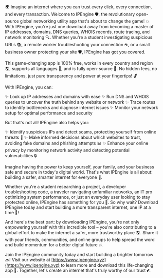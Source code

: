 🌍 Imagine an internet where you can trust every click, every connection, and every transaction. Welcome to IPEngine 🛡️, the revolutionary open-source global networking utility app that's about to change the game! 💥 With IPEngine, you're just one download away from becoming a master of IP addresses, domains, DNS queries, WHOIS records, route tracing, and network monitoring 🔍. Whether you're a student investigating suspicious URLs 📚, a remote worker troubleshooting your connection ☕️, or a small business owner protecting your site 🛡️, IPEngine has got you covered.

This game-changing app is 100% free, works in every country and region 🌎, supports all languages 💬, and is fully open-source 👥. No hidden fees, no limitations, just pure transparency and power at your fingertips! 🔓

With IPEngine, you can:

✨ Look up IP addresses and domains with ease
✨ Run DNS and WHOIS queries to uncover the truth behind any website or network
✨ Trace routes to identify bottlenecks and diagnose internet issues
✨ Monitor your network setup for optimal performance and security

But that's not all! IPEngine also helps you:

✨ Identify suspicious IPs and detect scams, protecting yourself from online threats 🚫
✨ Make informed decisions about which websites to trust, avoiding fake domains and phishing attempts 📊
✨ Enhance your online privacy by monitoring network activity and detecting potential vulnerabilities 🔒

Imagine having the power to keep yourself, your family, and your business safe and secure in today's digital world. That's what IPEngine is all about: building a safer, smarter internet for everyone 💪.

Whether you're a student researching a project, a developer troubleshooting code, a traveler navigating unfamiliar networks, an IT pro optimizing system performance, or just an everyday user looking to stay protected online, IPEngine has something for you 🌟. So why wait? Download IPEngine today and start building a more transparent internet, one IP at a time 🔧!

And here's the best part: by downloading IPEngine, you're not only empowering yourself with this incredible tool – you're also contributing to a global effort to make the internet a safer, more trustworthy place 🌎. Share it with your friends, communities, and online groups to help spread the word and build momentum for a better digital future 💥.

Join the IPEngine community today and start building a brighter tomorrow 🔜! Visit our website at [https://www.ipengine.xyz](https://www.ipengine.xyz) to learn more and download this life-changing app 📲. Together, let's create an internet that's truly worthy of our trust 💕.